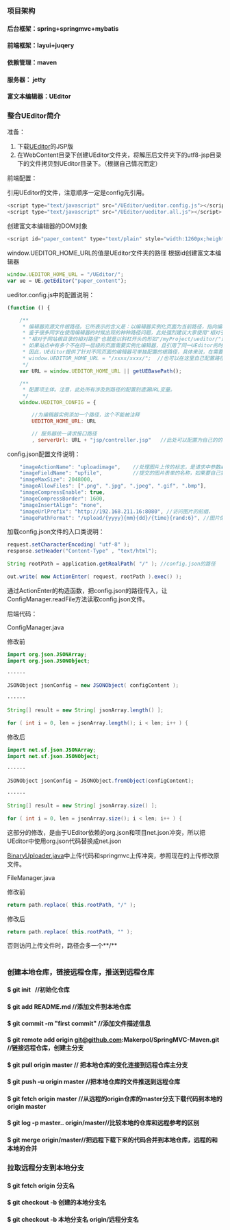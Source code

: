 # 
###  项目架构
#### 后台框架：spring+springmvc+mybatis
#### 前端框架：layui+juqery
#### 依赖管理：maven
#### 服务器： jetty
#### 富文本编辑器：UEditor

###  整合UEditor简介
准备：
1. 下载[UEditor](http://ueditor.baidu.com/website/download.html)的JSP版
2. 在WebContent目录下创建UEditor文件夹，将解压后文件夹下的utf8-jsp目录下的文件拷贝到UEditor目录下。（根据自己情况而定）

前端配置：

引用UEditor的文件，注意顺序一定是config先引用。
```js
<script type="text/javascript" src="/UEditor/ueditor.config.js"></script>
<script type="text/javascript" src="/UEditor/ueditor.all.js"></script>
```

创建富文本编辑器的DOM对象
```js
<script id="paper_content" type="text/plain" style="width:1260px;height:500px;"></script>
```

window.UEDITOR_HOME_URL的值是UEditor文件夹的路径
根据id创建富文本编辑器
```js
window.UEDITOR_HOME_URL = "/UEditor/";
var ue = UE.getEditor("paper_content");
```

ueditor.config.js中的配置说明：
```js
(function () {

    /**
     * 编辑器资源文件根路径。它所表示的含义是：以编辑器实例化页面为当前路径，指向编辑器资源文件（即dialog等文件夹）的路径。
     * 鉴于很多同学在使用编辑器的时候出现的种种路径问题，此处强烈建议大家使用"相对于网站根目录的相对路径"进行配置。
     * "相对于网站根目录的相对路径"也就是以斜杠开头的形如"/myProject/ueditor/"这样的路径。
     * 如果站点中有多个不在同一层级的页面需要实例化编辑器，且引用了同一UEditor的时候，此处的URL可能不适用于每个页面的编辑器。
     * 因此，UEditor提供了针对不同页面的编辑器可单独配置的根路径，具体来说，在需要实例化编辑器的页面最顶部写上如下代码即可。当然，需要令此处的URL等于对应的配置。
     * window.UEDITOR_HOME_URL = "/xxxx/xxxx/";  //也可以在这里自己配置路径，或者在使用的时候覆盖。
     */
    var URL = window.UEDITOR_HOME_URL || getUEBasePath();

    /**
     * 配置项主体。注意，此处所有涉及到路径的配置别遗漏URL变量。
     */
    window.UEDITOR_CONFIG = {

        //为编辑器实例添加一个路径，这个不能被注释
        UEDITOR_HOME_URL: URL

        // 服务器统一请求接口路径
        , serverUrl: URL + "jsp/controller.jsp"   //此处可以配置为自己的的Controller接口，用来加载config.json文件

```

config.json配置文件说明：

```js
    "imageActionName": "uploadimage",    //处理图片上传的标志，是请求中参数action的值，后台获取参数action的值判断执行图片上传
    "imageFieldName": "upfile",          //提交的图片表单的名称，如果要自己实现上传功能，注意参数名要一致upfile 
    "imageMaxSize": 2048000, 
    "imageAllowFiles": [".png", ".jpg", ".jpeg", ".gif", ".bmp"], 
    "imageCompressEnable": true, 
    "imageCompressBorder": 1600,
    "imageInsertAlign": "none", 
    "imageUrlPrefix": "http://192.168.211.16:8080", //访问图片的前缀，
    "imagePathFormat": "/upload/{yyyy}{mm}{dd}/{time}{rand:6}", //图片保存地址格式
```


加载config.json文件的入口类说明：
```java
request.setCharacterEncoding( "utf-8" );
response.setHeader("Content-Type" , "text/html");
	
String rootPath = application.getRealPath( "/" ); //config.json的路径
	
out.write( new ActionEnter( request, rootPath ).exec() );
```
通过ActionEnter的构造函数，把config.json的路径传入，让ConfigManager.readFile方法读取config.json文件。


后端代码：

ConfigManager.java

修改前
```java
import org.json.JSONArray;
import org.json.JSONObject;

······

JSONObject jsonConfig = new JSONObject( configContent );

······

String[] result = new String[ jsonArray.length() ];
		
for ( int i = 0, len = jsonArray.length(); i < len; i++ ) {

```


修改后
```java
import net.sf.json.JSONArray;
import net.sf.json.JSONObject;

······

JSONObject jsonConfig = JSONObject.fromObject(configContent);

······

String[] result = new String[ jsonArray.size() ];
		
for ( int i = 0, len = jsonArray.size(); i < len; i++ ) {

```
这部分的修改，是由于UEditor依赖的org.json和项目net.json冲突，所以把UEditor中使用org.json代码替换成net.json
<br>

[BinaryUploader.java](https://github.com/Makerpol/SpringMVC-Maven/blob/dev/src/main/java/com/baidu/ueditor/upload/BinaryUploader.java)中上传代码和springmvc上传冲突，参照现在的上传修改原文件。

FileManager.java

修改前
```java
return path.replace( this.rootPath, "/" );
```

修改后
```java
return path.replace( this.rootPath, "" );
```
否则访问上传文件时，路径会多一个**/**






#

### 创建本地仓库，链接远程仓库，推送到远程仓库
#### $ git init   							//初始化仓库
#### $ git add README.md 					//添加文件到本地仓库  
#### $ git commit -m "first commit"			//添加文件描述信息
#### $ git remote add origin git@github.com:Makerpol/SpringMVC-Maven.git 	//链接远程仓库，创建主分支
#### $ git pull origin master 				// 把本地仓库的变化连接到远程仓库主分支
#### $ git push -u origin master 			//把本地仓库的文件推送到远程仓库		


#### $ git fetch origin master //从远程的origin仓库的master分支下载代码到本地的origin master

#### $ git log -p master.. origin/master//比较本地的仓库和远程参考的区别

#### $ git merge origin/master//把远程下载下来的代码合并到本地仓库，远程的和本地的合并

###  拉取远程分支到本地分支
#### $ git fetch origin 分支名
#### $ git checkout -b 创建的本地分支名
#### $ git checkout -b 本地分支名 origin/远程分支名
